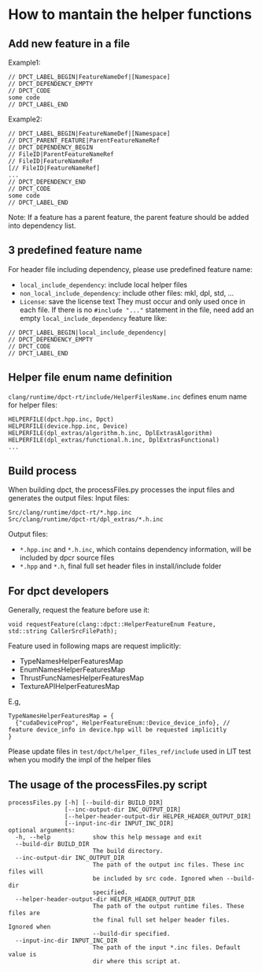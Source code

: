 # How to mantain the helper functions
## Add new feature in a file

Example1:
```
// DPCT_LABEL_BEGIN|FeatureNameDef|[Namespace]
// DPCT_DEPENDENCY_EMPTY
// DPCT_CODE
some code
// DPCT_LABEL_END
```
Example2:
```
// DPCT_LABEL_BEGIN|FeatureNameDef|[Namespace]
// DPCT_PARENT_FEATURE|ParentFeatureNameRef
// DPCT_DEPENDENCY_BEGIN
// FileID|ParentFeatureNameRef
// FileID|FeatureNameRef
[// FileID|FeatureNameRef]
...
// DPCT_DEPENDENCY_END
// DPCT_CODE
some code
// DPCT_LABEL_END
```

Note: If a feature has a parent feature, the parent feature should be added into dependency list.

## 3 predefined feature name
For header file including dependency, please use predefined feature name:
* `local_include_dependency`: include local helper files
* `non_local_include_dependency`: include other files: mkl, dpl, std, ...
* `License`: save the license text
They must occur and only used once in each file.
If there is no `#include "..."` statement in the file, need add an empty `local_include_dependency` feature like:
```
// DPCT_LABEL_BEGIN|local_include_dependency|
// DPCT_DEPENDENCY_EMPTY
// DPCT_CODE
// DPCT_LABEL_END
```

## Helper file enum name definition
`clang/runtime/dpct-rt/include/HelperFilesName.inc` defines enum name for helper files:
```
HELPERFILE(dpct.hpp.inc, Dpct)
HELPERFILE(device.hpp.inc, Device)
HELPERFILE(dpl_extras/algorithm.h.inc, DplExtrasAlgorithm)
HELPERFILE(dpl_extras/functional.h.inc, DplExtrasFunctional)
...
```

## Build process
When building dpct, the processFiles.py processes the input files and generates the output files:
Input files:
```
Src/clang/runtime/dpct-rt/*.hpp.inc
Src/clang/runtime/dpct-rt/dpl_extras/*.h.inc
```
Output files:
* `*.hpp.inc` and `*.h.inc`, which contains dependency information, will be included by dpcr source files
* `*.hpp` and `*.h`, final full set header files in install/include folder

## For dpct developers
Generally, request the feature before use it:
```
void requestFeature(clang::dpct::HelperFeatureEnum Feature, std::string CallerSrcFilePath);
```

Feature used in following maps are request implicitly:
* TypeNamesHelperFeaturesMap
* EnumNamesHelperFeaturesMap
* ThrustFuncNamesHelperFeaturesMap
* TextureAPIHelperFeaturesMap

E.g,
```
TypeNamesHelperFeaturesMap = {
  {"cudaDeviceProp", HelperFeatureEnum::Device_device_info}, // feature device_info in device.hpp will be requested implicitly 
}
```

Please update files in `test/dpct/helper_files_ref/include` used in LIT test when you modify the impl of the helper files

## The usage of the processFiles.py script
```
processFiles.py [-h] [--build-dir BUILD_DIR]
                [--inc-output-dir INC_OUTPUT_DIR]
                [--helper-header-output-dir HELPER_HEADER_OUTPUT_DIR]
                [--input-inc-dir INPUT_INC_DIR]
optional arguments:
  -h, --help            show this help message and exit
  --build-dir BUILD_DIR
                        The build directory.
  --inc-output-dir INC_OUTPUT_DIR
                        The path of the output inc files. These inc files will
                        be included by src code. Ignored when --build-dir
                        specified.
  --helper-header-output-dir HELPER_HEADER_OUTPUT_DIR
                        The path of the output runtime files. These files are
                        the final full set helper header files. Ignored when
                        --build-dir specified.
  --input-inc-dir INPUT_INC_DIR
                        The path of the input *.inc files. Default value is
                        dir where this script at.
```